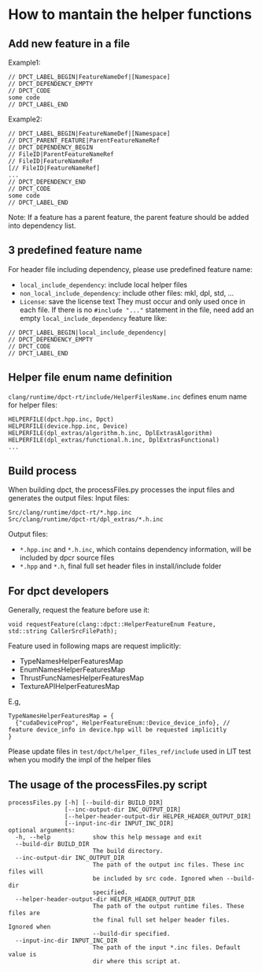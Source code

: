 # How to mantain the helper functions
## Add new feature in a file

Example1:
```
// DPCT_LABEL_BEGIN|FeatureNameDef|[Namespace]
// DPCT_DEPENDENCY_EMPTY
// DPCT_CODE
some code
// DPCT_LABEL_END
```
Example2:
```
// DPCT_LABEL_BEGIN|FeatureNameDef|[Namespace]
// DPCT_PARENT_FEATURE|ParentFeatureNameRef
// DPCT_DEPENDENCY_BEGIN
// FileID|ParentFeatureNameRef
// FileID|FeatureNameRef
[// FileID|FeatureNameRef]
...
// DPCT_DEPENDENCY_END
// DPCT_CODE
some code
// DPCT_LABEL_END
```

Note: If a feature has a parent feature, the parent feature should be added into dependency list.

## 3 predefined feature name
For header file including dependency, please use predefined feature name:
* `local_include_dependency`: include local helper files
* `non_local_include_dependency`: include other files: mkl, dpl, std, ...
* `License`: save the license text
They must occur and only used once in each file.
If there is no `#include "..."` statement in the file, need add an empty `local_include_dependency` feature like:
```
// DPCT_LABEL_BEGIN|local_include_dependency|
// DPCT_DEPENDENCY_EMPTY
// DPCT_CODE
// DPCT_LABEL_END
```

## Helper file enum name definition
`clang/runtime/dpct-rt/include/HelperFilesName.inc` defines enum name for helper files:
```
HELPERFILE(dpct.hpp.inc, Dpct)
HELPERFILE(device.hpp.inc, Device)
HELPERFILE(dpl_extras/algorithm.h.inc, DplExtrasAlgorithm)
HELPERFILE(dpl_extras/functional.h.inc, DplExtrasFunctional)
...
```

## Build process
When building dpct, the processFiles.py processes the input files and generates the output files:
Input files:
```
Src/clang/runtime/dpct-rt/*.hpp.inc
Src/clang/runtime/dpct-rt/dpl_extras/*.h.inc
```
Output files:
* `*.hpp.inc` and `*.h.inc`, which contains dependency information, will be included by dpcr source files
* `*.hpp` and `*.h`, final full set header files in install/include folder

## For dpct developers
Generally, request the feature before use it:
```
void requestFeature(clang::dpct::HelperFeatureEnum Feature, std::string CallerSrcFilePath);
```

Feature used in following maps are request implicitly:
* TypeNamesHelperFeaturesMap
* EnumNamesHelperFeaturesMap
* ThrustFuncNamesHelperFeaturesMap
* TextureAPIHelperFeaturesMap

E.g,
```
TypeNamesHelperFeaturesMap = {
  {"cudaDeviceProp", HelperFeatureEnum::Device_device_info}, // feature device_info in device.hpp will be requested implicitly 
}
```

Please update files in `test/dpct/helper_files_ref/include` used in LIT test when you modify the impl of the helper files

## The usage of the processFiles.py script
```
processFiles.py [-h] [--build-dir BUILD_DIR]
                [--inc-output-dir INC_OUTPUT_DIR]
                [--helper-header-output-dir HELPER_HEADER_OUTPUT_DIR]
                [--input-inc-dir INPUT_INC_DIR]
optional arguments:
  -h, --help            show this help message and exit
  --build-dir BUILD_DIR
                        The build directory.
  --inc-output-dir INC_OUTPUT_DIR
                        The path of the output inc files. These inc files will
                        be included by src code. Ignored when --build-dir
                        specified.
  --helper-header-output-dir HELPER_HEADER_OUTPUT_DIR
                        The path of the output runtime files. These files are
                        the final full set helper header files. Ignored when
                        --build-dir specified.
  --input-inc-dir INPUT_INC_DIR
                        The path of the input *.inc files. Default value is
                        dir where this script at.
```